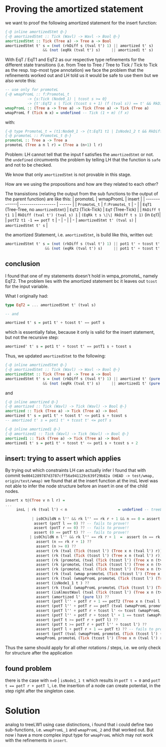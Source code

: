 # Proving the amortized statement

we want to proof the following amortized statement for the insert function: 
```haskell
{-@ inline amortizedStmt @-}
{-@ amortizedStmt :: Tick (Wavl) -> Wavl -> Bool @-}
amortizedStmt :: Tick (Tree a) -> Tree a -> Bool
amortizedStmt t' s = (not (rkDiff s (tval t') 1) || amortized t' s)
                 && (not (eqRk (tval t') s)     || amortized1 t' s)
```

With EqT / EqT1 and EqT2 as our respective type refinements for the different state transitions (i.e. from Tree to Tree / Tree to Tick / Tick to Tick as the resp. top-most type annotation) we face the problem that the refinements worked out and LH told us it would be safe to use them but we also wrote this: 
```haskell
-- use only for promoteL
{-@ wmapPromL :: f:PromoteL_t
          -> {s:Tick (Node0_1) | tcost s >= 0} 
          -> {t':EqT2 s | Tick (tcost s + 1) (f (tval s)) == t' && RkDiff (tval t') (tval s) 1} @-}
wmapPromL :: (Tree a -> Tree a) -> Tick (Tree a) -> Tick (Tree a)
wmapPromL f (Tick m x) = undefined -- Tick (1 + m) (f x) 
```

with: 

```haskell
{-@ type PromoteL_t = (t1:Node0_1 -> {t:EqT1 t1 | IsNode1_2 t && RkDiff t t1 1 && potT2 t1 -1 == potT t} ) @-}
{-@ promoteL :: PromoteL_t @-}
promoteL :: Tree a -> Tree a
promoteL (Tree a n l r) = (Tree a (n+1) l r)
```

Problem: LH cannot tell that the input f satisfies the `amortizedStmt` or not. the `undefined` circumvents the problem by telling LH that the function is `safe` and not to be checked. 

We know that only `amortizedStmt` is not provable in this stage. 

How are we using the propositions and how are they related to each other? 

The transistions (relating the output from the sub functions to the output of the parent function) are like this: 
| promoteL     | wmapPromL          | insert |
| -------------| ------------------ | ------ |
| `PromoteL_t` | `f:PromoteL_t`     |   -    |
| `EqT1` (Tree-Tree, no `amortizedStmt`) | `EqT2` (Tick-Tick) | `EqT` (Tree-Tick) |
| `RkDiff t t1 1` | `RkDiff (tval t') (tval s) 1` | `(EqRk t s \|\| RkDiff t s 1)` (in `EqT`)|
| `potT2 t1 -1 == potT t` | - | - |
| - | `amortizedStmt t' (tval s)` | `amortizedStmt t' s` |

the amortized Statement, i.e. `amortizedStmt`, is build like this, written out: 
```haskell
amortizedStmt t' s = (not (rkDiff s (tval t') 1) || pot1 t' + tcost t' == potT s)
                  && (not (eqRk (tval t') s)     || pot1 t' + tcost t' <= potT s + 2)

```

## conclusion
I found that one of my statements doesn't hold in wmpa_promoteL, namely EqT2. The problem lies with the amortized statement bc it leaves out `tcost` for the input variable.

What I originally had: 
```haskell
type EqT2 = ... amortizedStmt t' (tval s)

-- and

amortized t' s = pot1 t' + tcost t' == potT s
```

which is essentially false, because it only is valid for the insert statement, but not the recursive step:
```haskell
amortized' t' s = pot1 t' + tcost t' == potT1 s + tcost s
```

Thus, we updated `amortizedStmt` to the following: 
```haskell
{-@ inline amortizedStmt @-}
{-@ amortizedStmt :: Tick (Wavl) -> Wavl -> Bool @-}
amortizedStmt :: Tick (Tree a) -> Tree a -> Bool
amortizedStmt t' s = (not (rkDiff s (tval t') 1) || amortized t' (pure s))
                 && (not (eqRk (tval t') s)     || amortized1 t' (pure s))
```

and

```haskell
{-@ inline amortized @-}
{-@ amortized :: Tick (Wavl) -> Tick (Wavl) -> Bool @-}
amortized :: Tick (Tree a) -> Tick (Tree a) -> Bool
amortized t' s = pot1 t' + tcost t' <= pot1 s + tcost s
-- amortized t' s = pot1 t' + tcost t' <= potT s

{-@ inline amortized1 @-}
{-@ amortized1 :: Tick (Wavl) -> Tick (Wavl) -> Bool @-}
amortized1 :: Tick (Tree a) -> Tick (Tree a) -> Bool
amortized1 t' s = pot1 t' + tcost t' <= pot1 s + tcost s + 2
```

## insert: trying to assert which applies
By trying out which constraints LH can actually infer I found that with commit `9e0041289787d3787cff56a941129c639f29b82a (HEAD -> test/wmap, origin/test/wmap)`
we found that at the insert function at the insL level was not able to infer the node structure before an insert in one of the child nodes. 

```haskell
insert x t@(Tree v n l r) = 
...
     insL | rk (tval l') < n                       = undefined -- treeLW1 v n l' r -- assert (amortized1 l' l) ?? (treeL v n l' r) -- is not accepted
              
            | is0ChildN n l'' && rk l'' == rk r + 1 && n == 0 = assert (not (notEmptyTree l)) ?? assert (not (notEmptyTree r)) ?? 
             assert (potT l == 0) ?? -- fails to prove!!
             assert (potT r == 0) ?? -- fails to prove!!
             assert (0 == potT t) ?? -- fails to prove!!  
           | is0ChildN n l'' && rk l'' == rk r + 1  =  assert (n == rk (tval l')) ??
              assert (n == rk r + 1) ?? 
              assert (n >= 0) ?? 
              assert (rk (tval (Tick (tcost l') (Tree x n (tval l') r))) == n) ??
              assert (rk (tval (Tick (tcost l') (Tree x n (tval l') r))) == rk r + 1) ??
              assert (rk (promoteL (tval (Tick (tcost l') (Tree x n (tval l') r)) )) == rk r + 2) ?? 
              assert (rk (promoteL (tval (Tick (tcost l') (Tree x n (tval l') r)) )) == rk (tval l') + 1) ?? 
              assert (rk (promoteL (tval (Tick (tcost l') (Tree x n (tval l') r)) )) == n + 1) ?? 
              assert (rk (tval (wmap promoteL (Tick (tcost l') (Tree x n (tval l') r)) )) == n + 1) ?? -- fails to prove !! 
              assert (rk (tval (wmapPromL promoteL (Tick (tcost l') (Tree x n (tval l') r)) )) == n + 1) ?? 
              assert (isNode1_1 t ) ?? 
              assert (rk (tval (wmapPromL promoteL (Tick (tcost l') (Tree x n (tval l') r)) )) == n + 1) ??
              assert (isAlmostWavl (tval (Tick (tcost l') (Tree x n (tval l') r)))) ??
              assert (amortized l' (pure l)) ??
              assert (potT l'' + potT r + 1 == potT2 (Tree x n (tval l') r)) ??
              assert (potT l'' + potT r == potT (tval (wmapPromL promoteL (Tick (tcost l') (Tree x n (tval l') r) )))) ??
              assert (potT l'' + potT r + tcost l' <= tcost (wmapPromL promoteL (Tick (tcost l') (Tree x n (tval l') r))) + potT (tval (wmapPromL promoteL (Tick (tcost l') (Tree x n (tval l') r) )))) ?? --not important, the next one is
              assert (potT l'' + potT r + tcost l' + 1 == tcost (wmapPromL promoteL (Tick (tcost l') (Tree x n (tval l') r))) + potT (tval (wmapPromL promoteL (Tick (tcost l') (Tree x n (tval l') r) )))) ??
              assert (potT t >= potT r + potT l) ??
              assert (potT t >= potT r + potT l'' + tcost l') ??
              assert (potT l + potT r + 1 == potT t) ?? -- fails to prove
              assert (potT (tval (wmapPromL promoteL (Tick (tcost l') (Tree x n (tval l') r) ))) + tcost (tval (wmapPromL promoteL (Tick (tcost l') (Tree x n (tval l') r) ))) <= potT t) ?? -- fails to prove
              wmapPromL promoteL (Tick (tcost l') (Tree x n (tval l') r) )
```

Thus the same should apply for all other rotations / steps, i.e. we only check for structure after the application

## found problem

there is the case with `n=0` | `isNode1_1 t` which results in `potT t = 0` and `potT t == potT r + potT l`, i.e. the insertion of a node can create potential, in the step right after the singleton case. 

# Solution

analog to treeLW1 using case distinctions, i found that i could define two sub-functions, i.e. `wmapPromL_1` and `wmapPromL_2` and that worked out. 
But now i have a more complex input type for `wmapPromL` which may not work with the refinements in `insert`.